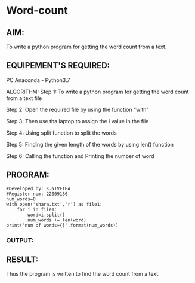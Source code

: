 # Word-count

## AIM:
To write a python program for getting the word count from a text.

## EQUIPEMENT'S REQUIRED: 
PC
Anaconda - Python3.7

ALGORITHM:
Step 1:
To write a python program for getting the word count from a text file

Step 2:
Open the required file by using the function "with"

Step 3:
Then use tha laptop to assign the i value in the file

Step 4:
Using split function to split the words

Step 5:
Finding the given length of the words by using len() function

Step 6:
Calling the function and Printing the number of word
## PROGRAM:
```
#Developed by: K.NIVETHA
#Register num: 22009186
num_words=0
with open('shara.txt','r') as file1:
    for i in file1:
        word=i.split()
        num_words += len(word)
print('num of words={}'.format(num_words)) 
```

### OUTPUT:


## RESULT:
Thus the program is written to find the word count from a text.
